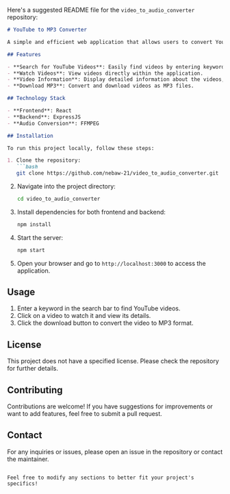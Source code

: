 Here's a suggested README file for the `video_to_audio_converter` repository:

```markdown
# YouTube to MP3 Converter

A simple and efficient web application that allows users to convert YouTube videos to MP3 format. Built with React for the frontend and ExpressJS for the backend, this project leverages FFMPEG for audio conversion.

## Features

- **Search for YouTube Videos**: Easily find videos by entering keywords.
- **Watch Videos**: View videos directly within the application.
- **Video Information**: Display detailed information about the videos, including descriptions, view counts, and related videos.
- **Download MP3**: Convert and download videos as MP3 files.

## Technology Stack

- **Frontend**: React
- **Backend**: ExpressJS
- **Audio Conversion**: FFMPEG

## Installation

To run this project locally, follow these steps:

1. Clone the repository:
   ```bash
   git clone https://github.com/nebaw-21/video_to_audio_converter.git
   ```

2. Navigate into the project directory:
   ```bash
   cd video_to_audio_converter
   ```

3. Install dependencies for both frontend and backend:
   ```bash
   npm install
   ```

4. Start the server:
   ```bash
   npm start
   ```

5. Open your browser and go to `http://localhost:3000` to access the application.

## Usage

1. Enter a keyword in the search bar to find YouTube videos.
2. Click on a video to watch it and view its details.
3. Click the download button to convert the video to MP3 format.

## License

This project does not have a specified license. Please check the repository for further details.

## Contributing

Contributions are welcome! If you have suggestions for improvements or want to add features, feel free to submit a pull request.

## Contact

For any inquiries or issues, please open an issue in the repository or contact the maintainer.

```

Feel free to modify any sections to better fit your project's specifics!